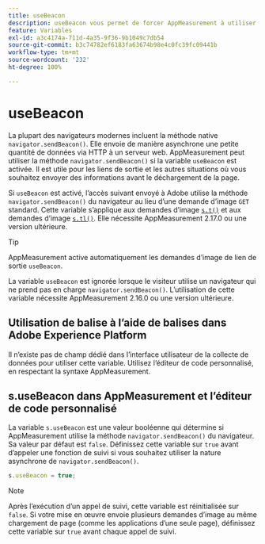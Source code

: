 ```yaml
---
title: useBeacon
description: useBeacon vous permet de forcer AppMeasurement à utiliser l’API sendBeacon des navigateurs
feature: Variables
exl-id: a3c4174a-711d-4a35-9f36-9b1049c7db54
source-git-commit: b3c74782ef6183fa63674b98e4c0fc39fc09441b
workflow-type: tm+mt
source-wordcount: '232'
ht-degree: 100%

---
```


# useBeacon

La plupart des navigateurs modernes incluent la méthode native `navigator.sendBeacon()`. Elle envoie de manière asynchrone une petite quantité de données via HTTP à un serveur web. AppMeasurement peut utiliser la méthode `navigator.sendBeacon()` si la variable `useBeacon` est activée. Il est utile pour les liens de sortie et les autres situations où vous souhaitez envoyer des informations avant le déchargement de la page.

Si `useBeacon` est activé, l’accès suivant envoyé à Adobe utilise la méthode `navigator.sendBeacon()` du navigateur au lieu d’une demande d’image `GET` standard. Cette variable s’applique aux demandes d’image [`s.t()`](../functions/t-method.md) et aux demandes d’image [`s.tl()`](../functions/tl-method.md). Elle nécessite AppMeasurement 2.17.0 ou une version ultérieure.

>[!TIP]
>
> AppMeasurement active automatiquement les demandes d’image de lien de sortie `useBeacon`.

La variable `useBeacon` est ignorée lorsque le visiteur utilise un navigateur qui ne prend pas en charge `navigator.sendBeacon()`. L’utilisation de cette variable nécessite AppMeasurement 2.16.0 ou une version ultérieure.

## Utilisation de balise à l’aide de balises dans Adobe Experience Platform

Il n’existe pas de champ dédié dans l’interface utilisateur de la collecte de données pour utiliser cette variable. Utilisez l’éditeur de code personnalisé, en respectant la syntaxe AppMeasurement.

## s.useBeacon dans AppMeasurement et l’éditeur de code personnalisé

La variable `s.useBeacon` est une valeur booléenne qui détermine si AppMeasurement utilise la méthode `navigator.sendBeacon()` du navigateur. Sa valeur par défaut est `false`. Définissez cette variable sur `true` avant d’appeler une fonction de suivi si vous souhaitez utiliser la nature asynchrone de `navigator.sendBeacon()`.

```js
s.useBeacon = true;
```

>[!NOTE]
>
>Après l’exécution d’un appel de suivi, cette variable est réinitialisée sur `false`. Si votre mise en œuvre envoie plusieurs demandes d’image au même chargement de page (comme les applications d’une seule page), définissez cette variable sur `true` avant chaque appel de suivi.

